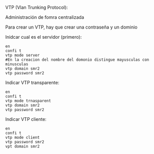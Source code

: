 VTP  (Vlan Trunking Protocol):

Administración de fomra centralizada

Para crear un VTP, hay que crear una contraseña y un dominio

Inidcar cual es el servidor (primero):
```
en
confi t
vtp mode server
#En la creacion del nombre del domonio distingue mayusculas con minusculas
vtp domain smr2
vtp password smr2 
```

Indicar VTP transparente:
```
en
confi t
vtp mode trnasparent
vtp domain smr2
vtp password smr2 
```

Indicar VTP cliente:
```
en
confi t
vtp mode client
vtp password smr2
vpt domain smr2
```